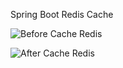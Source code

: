 Spring Boot Redis Cache

![Before Cache Redis](https://github.com/user-attachments/assets/42c6834d-70f3-497a-96f9-f3c064df462c)


![After Cache Redis](https://github.com/user-attachments/assets/7f23f21c-b72b-4b80-8edf-085ab872fa6d)

